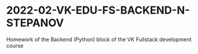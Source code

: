 # 2022-02-VK-EDU-FS-BACKEND-N-STEPANOV

Homework of the Backend (Python) block of the VK Fullstack development course
